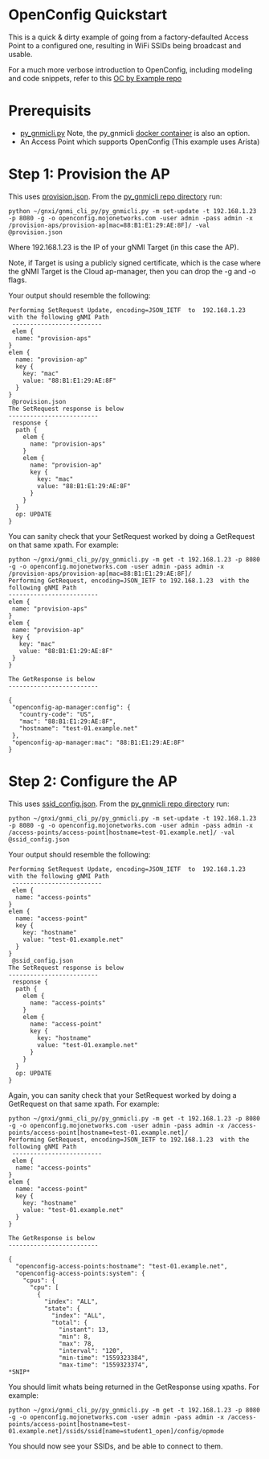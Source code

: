 # OpenConfig Quickstart
This is a quick & dirty example of going from a factory-defaulted
Access Point to a configured one, resulting in WiFi SSIDs being
broadcast and usable.

For a much more verbose introduction to OpenConfig, including
 modeling and code snippets, refer to this [OC by Example repo](https://github.com/mike-albano/wlpc-ocapi)

# Prerequisits
* [py_gnmicli.py](https://github.com/google/gnxi/tree/master/gnmi_cli_py)
Note, the py_gnmicli [docker container](https://github.com/google/gnxi/tree/master/gnmi_cli_py#docker)
 is also an option.
* An Access Point which supports OpenConfig (This example uses Arista)

# Step 1: Provision the AP
This uses [provision.json](./jsons/provision.json). From the [py_gnmicli repo directory](https://github.com/google/gnxi/tree/master/gnmi_cli_py) run:
```
python ~/gnxi/gnmi_cli_py/py_gnmicli.py -m set-update -t 192.168.1.23 -p 8080 -g -o openconfig.mojonetworks.com -user admin -pass admin -x /provision-aps/provision-ap[mac=88:B1:E1:29:AE:8F]/ -val @provision.json
```
Where 192.168.1.23 is the IP of your gNMI Target (in this case the AP).

Note, if Target is using a publicly signed certificate, which is the
 case where the gNMI Target is the Cloud ap-manager, then you can drop
 the -g and -o flags.

Your output should resemble the following:
```
Performing SetRequest Update, encoding=JSON_IETF  to  192.168.1.23  with the following gNMI Path
 -------------------------
 elem {
  name: "provision-aps"
}
elem {
  name: "provision-ap"
  key {
    key: "mac"
    value: "88:B1:E1:29:AE:8F"
  }
}
 @provision.json
The SetRequest response is below
-------------------------
 response {
  path {
    elem {
      name: "provision-aps"
    }
    elem {
      name: "provision-ap"
      key {
        key: "mac"
        value: "88:B1:E1:29:AE:8F"
      }
    }
  }
  op: UPDATE
}
```
You can sanity check that your SetRequest worked by doing a GetRequest
 on that same xpath. For example:
 ```
 python ~/gnxi/gnmi_cli_py/py_gnmicli.py -m get -t 192.168.1.23 -p 8080 -g -o openconfig.mojonetworks.com -user admin -pass admin -x /provision-aps/provision-ap[mac=88:B1:E1:29:AE:8F]/
 Performing GetRequest, encoding=JSON_IETF to 192.168.1.23  with the following gNMI Path
 -------------------------
 elem {
  name: "provision-aps"
}
elem {
  name: "provision-ap"
  key {
    key: "mac"
    value: "88:B1:E1:29:AE:8F"
  }
}

The GetResponse is below
-------------------------

{
  "openconfig-ap-manager:config": {
    "country-code": "US",
    "mac": "88:B1:E1:29:AE:8F",
    "hostname": "test-01.example.net"
  },
  "openconfig-ap-manager:mac": "88:B1:E1:29:AE:8F"
}
```

# Step 2: Configure the AP
This uses [ssid_config.json](./jsons/ssid_config.json). From the [py_gnmicli repo directory](https://github.com/google/gnxi/tree/master/gnmi_cli_py) run:
```
python ~/gnxi/gnmi_cli_py/py_gnmicli.py -m set-update -t 192.168.1.23 -p 8080 -g -o openconfig.mojonetworks.com -user admin -pass admin -x /access-points/access-point[hostname=test-01.example.net]/ -val @ssid_config.json
```
Your output should resemble the following:
```
Performing SetRequest Update, encoding=JSON_IETF  to  192.168.1.23  with the following gNMI Path
 -------------------------
 elem {
  name: "access-points"
}
elem {
  name: "access-point"
  key {
    key: "hostname"
    value: "test-01.example.net"
  }
}
 @ssid_config.json
The SetRequest response is below
-------------------------
 response {
  path {
    elem {
      name: "access-points"
    }
    elem {
      name: "access-point"
      key {
        key: "hostname"
        value: "test-01.example.net"
      }
    }
  }
  op: UPDATE
}
```
Again, you can sanity check that your SetRequest worked by doing a GetRequest
 on that same xpath. For example:
```
python ~/gnxi/gnmi_cli_py/py_gnmicli.py -m get -t 192.168.1.23 -p 8080 -g -o openconfig.mojonetworks.com -user admin -pass admin -x /access-points/access-point[hostname=test-01.example.net]/
Performing GetRequest, encoding=JSON_IETF to 192.168.1.23  with the following gNMI Path
 -------------------------
 elem {
  name: "access-points"
}
elem {
  name: "access-point"
  key {
    key: "hostname"
    value: "test-01.example.net"
  }
}

The GetResponse is below
-------------------------

{
  "openconfig-access-points:hostname": "test-01.example.net",
  "openconfig-access-points:system": {
    "cpus": {
      "cpu": [
        {
          "index": "ALL",
          "state": {
            "index": "ALL",
            "total": {
              "instant": 13,
              "min": 8,
              "max": 78,
              "interval": "120",
              "min-time": "1559323384",
              "max-time": "1559323374",
*SNIP*
```
You should limit whats being returned in the GetResponse using xpaths.
 For example:
```
python ~/gnxi/gnmi_cli_py/py_gnmicli.py -m get -t 192.168.1.23 -p 8080 -g -o openconfig.mojonetworks.com -user admin -pass admin -x /access-points/access-point[hostname=test-01.example.net]/ssids/ssid[name=student1_open]/config/opmode
```
You should now see your SSIDs, and be able to connect to them.
